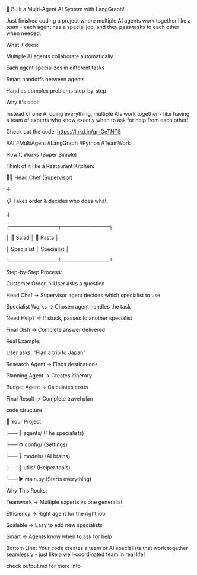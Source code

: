 🤖 Built a Multi-Agent AI System with LangGraph!



Just finished coding a project where multiple AI agents work together like a team - each agent has a special job, and they pass tasks to each other when needed.



What it does:

Multiple AI agents collaborate automatically

Each agent specializes in different tasks

Smart handoffs between agents

Handles complex problems step-by-step



Why it's cool:

Instead of one AI doing everything, multiple AIs work together - like having a team of experts who know exactly when to ask for help from each other!

Check out the code: https://lnkd.in/gmGeTNT8



#AI #MultiAgent #LangGraph #Python #TeamWork



How It Works (Super Simple)

Think of it like a Restaurant Kitchen:



👨‍🍳 Head Chef (Supervisor)

  ↓

📋 Takes order & decides who does what

  ↓

┌─────────────┬─────────────┐

│ 🥗 Salad  │ 🍝 Pasta  │

│ Specialist │ Specialist │

└─────────────┴─────────────┘

Step-by-Step Process:

Customer Order → User asks a question

Head Chef → Supervisor agent decides which specialist to use

Specialist Works → Chosen agent handles the task

Need Help? → If stuck, passes to another specialist

Final Dish → Complete answer delivered





Real Example:

User asks: "Plan a trip to Japan"

Research Agent → Finds destinations

Planning Agent → Creates itinerary

Budget Agent → Calculates costs

Final Result → Complete travel plan



code structure

📁 Your Project

├── 🤖 agents/     (The specialists)

├── ⚙️ config/     (Settings)

├── 🧠 models/     (AI brains)

├── 🔧 utils/      (Helper tools)

└── ▶️ main.py     (Starts everything)



Why This Rocks:

Teamwork → Multiple experts vs one generalist

Efficiency → Right agent for the right job

Scalable → Easy to add new specialists

Smart → Agents know when to ask for help

Bottom Line: Your code creates a team of AI specialists that work together seamlessly - just like a well-coordinated team in real life!

check output.md for more info 
